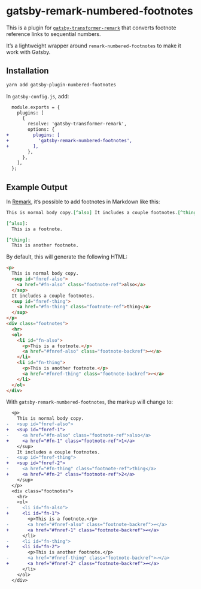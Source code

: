 # gatsby-remark-numbered-footnotes

This is a plugin for [`gatsby-transformer-remark`](https://github.com/gatsbyjs/gatsby/tree/master/packages/gatsby-transformer-remark) that converts footnote reference links to sequential numbers.

It’s a lightweight wrapper around `remark-numbered-footnotes` to make it work with Gatsby.

## Installation

```bash
yarn add gatsby-plugin-numbered-footnotes
```

In `gatsby-config.js`, add:

```diff
  module.exports = {
    plugins: [
      {
        resolve: 'gatsby-transformer-remark',
        options: {
+         plugins: [
+           'gatsby-remark-numbered-footnotes',
+         ],
        },
      },
    ],
  };
```

## Example Output

In [Remark](https://remark.js.org/), it’s possible to add footnotes in Markdown like this:

```md
This is normal body copy.[^also] It includes a couple footnotes.[^thing]

[^also]:
  This is a footnote.

[^thing]:
  This is another footnote.
```

By default, this will generate the following HTML:

```html
<p>
  This is normal body copy.
  <sup id="fnref-also">
    <a href="#fn-also" class="footnote-ref">also</a>
  </sup>
  It includes a couple footnotes.
  <sup id="fnref-thing">
    <a href="#fn-thing" class="footnote-ref">thing</a>
  </sup>
</p>
<div class="footnotes">
  <hr>
  <ol>
    <li id="fn-also">
      <p>This is a footnote.</p>
      <a href="#fnref-also" class="footnote-backref">↩</a>
    </li>
    <li id="fn-thing">
      <p>This is another footnote.</p>
      <a href="#fnref-thing" class="footnote-backref">↩</a>
    </li>
  </ol>
</div>
```

With `gatsby-remark-numbered-footnotes`, the markup will change to:

```diff
  <p>
    This is normal body copy.
-   <sup id="fnref-also">
+   <sup id="fnref-1">
-     <a href="#fn-also" class="footnote-ref">also</a>
+     <a href="#fn-1" class="footnote-ref">1</a>
    </sup>
    It includes a couple footnotes.
-   <sup id="fnref-thing">
+   <sup id="fnref-2">
-     <a href="#fn-thing" class="footnote-ref">thing</a>
+     <a href="#fn-2" class="footnote-ref">2</a>
    </sup>
  </p>
  <div class="footnotes">
    <hr>
    <ol>
-     <li id="fn-also">
+     <li id="fn-1">
        <p>This is a footnote.</p>
-       <a href="#fnref-also" class="footnote-backref">↩</a>
+       <a href="#fnref-1" class="footnote-backref">↩</a>
      </li>
-     <li id="fn-thing">
+     <li id="fn-2">
        <p>This is another footnote.</p>
-       <a href="#fnref-thing" class="footnote-backref">↩</a>
+       <a href="#fnref-2" class="footnote-backref">↩</a>
      </li>
    </ol>
  </div>
```
